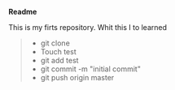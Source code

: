 **Readme**

This is my firts repository. Whit this I to learned 

>* git clone <repos>
>* Touch test
>* git add test
>* git commit -m "initial commit"
>* git push origin master




